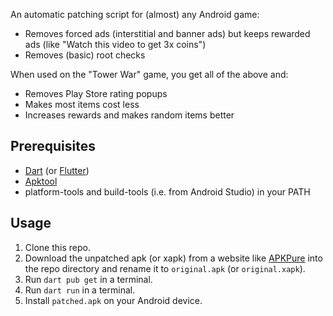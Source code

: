 An automatic patching script for (almost) any Android game:
- Removes forced ads (interstitial and banner ads) but keeps rewarded ads (like "Watch this video to get 3x coins")
- Removes (basic) root checks

When used on the "Tower War" game, you get all of the above and:
- Removes Play Store rating popups
- Makes most items cost less
- Increases rewards and makes random items better

## Prerequisites

- [Dart](https://dart.dev/get-dart) (or [Flutter](https://flutter.dev/docs/get-started/install))
- [Apktool](https://apktool.org/docs/install)
- platform-tools and build-tools (i.e. from Android Studio) in your PATH

## Usage

1. Clone this repo.
2. Download the unpatched apk (or xapk) from a website like [APKPure](https://apkpure.com/tower-war-tactical-conquest/games.vaveda.militaryoverturn) into the repo directory and rename it to `original.apk` (or `original.xapk`).
3. Run `dart pub get` in a terminal.
4. Run `dart run` in a terminal.
5. Install `patched.apk` on your Android device.
